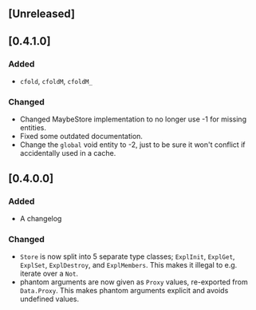 ## [Unreleased]
## [0.4.1.0]
### Added
- `cfold`, `cfoldM`, `cfoldM_`

### Changed
- Changed MaybeStore implementation to no longer use -1 for missing entities.
- Fixed some outdated documentation.
- Change the `global` void entity to -2, just to be sure it won't conflict if accidentally used in a cache.

## [0.4.0.0]
### Added
- A changelog

### Changed
- `Store` is now split into 5 separate type classes; `ExplInit`, `ExplGet`, `ExplSet`, `ExplDestroy`, and `ExplMembers`.
    This makes it illegal to e.g. iterate over a `Not`.
- phantom arguments are now given as `Proxy` values, re-exported from `Data.Proxy`. This makes phantom arguments explicit and avoids undefined values.
